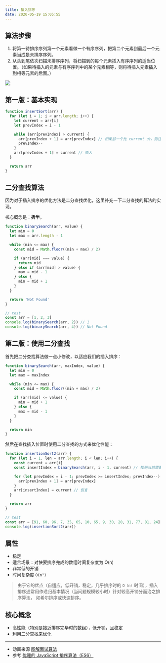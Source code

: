 ```yaml
---
title: 插入排序
date: 2020-05-19 15:05:55
---
```


## 算法步骤

1. 将第一待排序序列第一个元素看做一个有序序列，把第二个元素到最后一个元素当成是未排序序列。
2. 从头到尾依次扫描未排序序列，将扫描到的每个元素插入有序序列的适当位置。（如果待插入的元素与有序序列中的某个元素相等，则将待插入元素插入到相等元素的后面。）

![](https://gitee.com/alvin0216/cdn/raw/master/img/algorithm/sort/insertSort.png)

## 第一版：基本实现

```js
function insertSort(arr) {
  for (let i = 1; i < arr.length; i++) {
    let current = arr[i]
    let prevIndex = i - 1

    while (arr[prevIndex] > current) {
      arr[prevIndex + 1] = arr[prevIndex] // 如果前一个比 current 大，则往后移动一位，prevIndex-- 继续循环
      prevIndex--
    }
    arr[prevIndex + 1] = current // 插入
  }

  return arr
}
```

## 二分查找算法

因为对于插入排序的优化方法是二分查找优化，这里补充一下二分查找的算法的实现。

核心概念是：**折半**。

```js
function binarySearch(arr, value) {
  let min = 0
  let max = arr.length - 1

  while (min <= max) {
    const mid = Math.floor((min + max) / 2)

    if (arr[mid] === value) {
      return mid
    } else if (arr[mid] > value) {
      max = mid - 1
    } else {
      min = mid + 1
    }
  }

  return 'Not Found'
}

// test
const arr = [1, 2, 3]
console.log(binarySearch(arr, 2)) // 1
console.log(binarySearch(arr, 4)) // Not Found
```

## 第二版：使用二分查找

首先把二分查找算法做一点小修改，以适应我们的插入排序：

```js
function binarySearch(arr, maxIndex, value) {
  let min = 0
  let max = maxIndex

  while (min <= max) {
    const mid = Math.floor((min + max) / 2)

    if (arr[mid] <= value) {
      min = mid + 1
    } else {
      max = mid - 1
    }
  }

  return min
}
```

然后在查找插入位置时使用二分查找的方式来优化性能：

```js
function insertionSort2(arr) {
  for (let i = 1, len = arr.length; i < len; i++) {
    const current = arr[i]
    const insertIndex = binarySearch(arr, i - 1, current) // 找到当前需要插入的 index

    for (let prevIndex = i - 1; prevIndex >= insertIndex; prevIndex--) {
      arr[prevIndex + 1] = arr[prevIndex]
    }
    arr[insertIndex] = current // 恢复
  }

  return arr
}

// test
const arr = [91, 60, 96, 7, 35, 65, 10, 65, 9, 30, 20, 31, 77, 81, 24]
console.log(insertionSort2(arr))
```

## 属性

- 稳定
- 适合场景：对快要排序完成的数组时间复杂度为 O(n)
- 非常低的开销
- 时间复杂度 `O(n²)`

> 由于它的优点（自适应，低开销，稳定，几乎排序时的 `O（n）`时间），插入排序通常用作递归基本情况（当问题规模较小时）针对较高开销分而治之排序算法， 如希尔排序或快速排序。

## 核心概念

- 高性能（特别是接近排序完毕时的数组），低开销，且稳定
- 利用二分查找来优化

---

- 动画来源 [图解面试算法](https://github.com/MisterBooo/LeetCodeAnimation)
- 参考 [优雅的 JavaScript 排序算法（ES6）](https://juejin.im/post/5ab62ec36fb9a028cf326c49)
